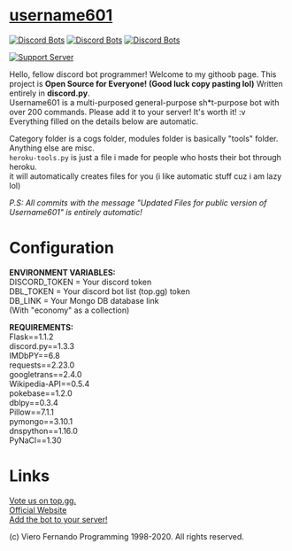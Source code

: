 # [username601](https://bit.ly/username601)
[![Discord Bots](https://top.gg/api/widget/status/696973408000409626.svg)](https://top.gg/bot/696973408000409626)
[![Discord Bots](https://top.gg/api/widget/servers/696973408000409626.svg)](https://top.gg/bot/696973408000409626)
[![Discord Bots](https://top.gg/api/widget/upvotes/696973408000409626.svg)](https://top.gg/bot/696973408000409626)

[![Support Server](https://discord.com/api/guilds/688373853889495044/embed.png?style=banner1)](https://discord.gg/HhAPkD8)

Hello, fellow discord bot programmer! Welcome to my githoob page. This project is **Open Source for Everyone! (Good luck copy pasting lol)** Written entirely in **discord.py**.<br>
Username601 is a multi-purposed general-purpose sh*t-purpose bot with over 200 commands. Please add it to your server! It's worth it! :v<br>
Everything filled on the details below are automatic.<br>

Category folder is a cogs folder, modules folder is basically "tools" folder. Anything else are misc.<br>
`heroku-tools.py` is just a file i made for people who hosts their bot through heroku.<br>
it will automatically creates files for you (i like automatic stuff cuz i am lazy lol)<br>

*P.S: All commits with the message "Updated Files for public version of Username601" is entirely automatic!*
# Configuration
**ENVIRONMENT VARIABLES:**<br>
DISCORD_TOKEN = Your discord token<br>
DBL_TOKEN = Your discord bot list (top.gg) token<br>
DB_LINK = Your Mongo DB database link<br> (With "economy" as a collection)<br>

**REQUIREMENTS:**<br>
Flask==1.1.2<br>
discord.py==1.3.3<br>
IMDbPY==6.8<br>
requests==2.23.0<br>
googletrans==2.4.0<br>
Wikipedia-API==0.5.4<br>
pokebase==1.2.0<br>
dblpy==0.3.4<br>
Pillow==7.1.1<br>
pymongo==3.10.1<br>
dnspython==1.16.0<br>
PyNaCl==1.30<br>

# Links
[Vote us on top.gg.](https://top.gg/bot/696973408000409626/vote)<br>
[Official Website](https://vierofernando.github.io/username601)<br>
[Add the bot to your server!](https://discordapp.com/api/oauth2/authorize?client_id=696973408000409626&permissions=8&scope=bot)<br>

(c) Viero Fernando Programming 1998-2020. All rights reserved.
